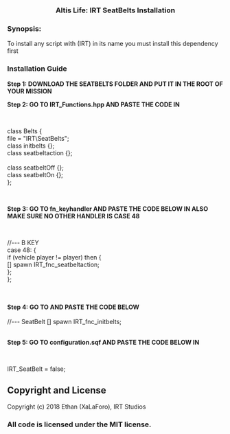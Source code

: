 <p>
<h3 align="center">Altis Life: IRT SeatBelts Installation</h3>
</p>
<h3> Synopsis:</h3>
To install any script with (IRT) in its name you must install this dependency first

<h3> Installation Guide</h3>

<b> Step 1: DOWNLOAD THE SEATBELTS FOLDER AND PUT IT IN THE ROOT OF YOUR MISSION </b>
<br/> 


<b> Step 2: GO TO IRT_Functions.hpp AND PASTE THE CODE IN </b>

<br/> 

class Belts { <br/> 
        file = "IRT\SeatBelts"; <br/> 
        class initbelts {}; <br/> 
        class seatbeltaction {}; <br/>  
        class seatbeltOff {}; <br/> 
        class seatbeltOn {}; <br/> 
}; <br/> 

<br/> 

<b> Step 3: GO TO fn_keyhandler AND PASTE THE CODE BELOW IN ALSO MAKE SURE NO OTHER HANDLER IS CASE 48  </b>

<br/> 

//--- B KEY <br/> 
    case 48: { <br/> 
        if (vehicle player != player) then { <br/> 
           [] spawn IRT_fnc_seatbeltaction; <br/> 
        }; <br/> 
    }; <br/> 

<br/> 


<br/> 
<b> Step 4: GO TO  AND PASTE THE CODE BELOW </b>

<br/> 
<br/> 
//--- SeatBelt
[] spawn IRT_fnc_initbelts;
<br/> 

<br/> 

<b> Step 5: GO TO configuration.sqf AND PASTE THE CODE BELOW IN  </b>

<br/> 

IRT_SeatBelt = false;

## Copyright and License

Copyright (c) 2018 Ethan (XaLaForo), IRT Studios

### All code is licensed under the MIT license.


